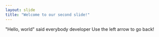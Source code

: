 ```yaml
---
layout: slide
title: "Welcome to our second slide!"
---
```

"Hello, world" said everybody developer 
Use the left arrow to go back!
